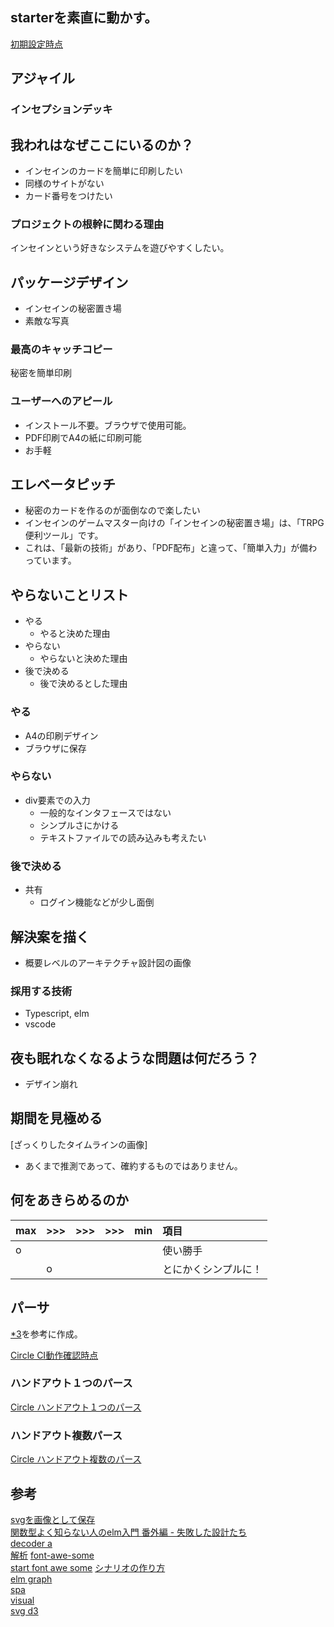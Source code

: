 ## starterを素直に動かす。

[初期設定時点](https://github.com/hibohiboo/wasureta/tree/167566e4820be1ec3a04eae4de282842d9b07e89)  

## アジャイル

### インセプションデッキ

##  我われはなぜここにいるのか？

* インセインのカードを簡単に印刷したい
* 同様のサイトがない
* カード番号をつけたい


### プロジェクトの根幹に関わる理由

インセインという好きなシステムを遊びやすくしたい。

## パッケージデザイン

* インセインの秘密置き場
* 素敵な写真

### 最高のキャッチコピー

秘密を簡単印刷

### ユーザーへのアピール

* インストール不要。ブラウザで使用可能。
* PDF印刷でA4の紙に印刷可能
* お手軽

## エレベータピッチ

* 秘密のカードを作るのが面倒なので楽したい
* インセインのゲームマスター向けの「インセインの秘密置き場」は、「TRPG便利ツール」です。
* これは、「最新の技術」があり、「PDF配布」と違って、「簡単入力」が備わっています。

## やらないことリスト

* やる
  * やると決めた理由
* やらない
  * やらないと決めた理由
* 後で決める
  * 後で決めるとした理由

### やる
* A4の印刷デザイン
* ブラウザに保存

### やらない

* div要素での入力
  * 一般的なインタフェースではない
  * シンプルさにかける
  * テキストファイルでの読み込みも考えたい

### 後で決める
* 共有
  * ログイン機能などが少し面倒



## 解決案を描く

* 概要レベルのアーキテクチャ設計図の画像

### 採用する技術

* Typescript, elm
* vscode

##  夜も眠れなくなるような問題は何だろう？

* デザイン崩れ

##  期間を見極める

[ざっくりしたタイムラインの画像]

* あくまで推測であって、確約するものではありません。

## 何をあきらめるのか

|max|>>>|>>>|>>>|min|項目|
|:--|:--|:--|:--|:--|:--|
|o|||||使い勝手|
||o||||とにかくシンプルに！|

## パーサ

[*3][*3]を参考に作成。

[Circle CI動作確認時点](https://github.com/hibohiboo/wasureta/tree/fa91ef899596a921f00d2f256641fda99f4a1751)  

### ハンドアウト１つのパース

[Circle ハンドアウト１つのパース](https://github.com/hibohiboo/wasureta/tree/939befe0ebdc4a0bd2b3c2f609972695e82b580c)  

### ハンドアウト複数パース

[Circle ハンドアウト複数のパース](https://github.com/hibohiboo/wasureta/tree/3bc393dcc750e782ab1a8c6785e694b27d0d983e)  


## 参考

[svgを画像として保存][*1]  
[関数型よく知らない人のelm入門 番外編 - 失敗した設計たち][*2]  
[decoder a ][*3]  
[解析][*4]
[font-awe-some][*5]  
[start font awe some][*6]
[シナリオの作り方][*7]  
[elm graph][*8]  
[spa][*9]  
[visual][*10]  
[svg d3][*11]  

[*1]:https://qiita.com/norami_dream/items/8751708e49a66f6352b8
[*2]:http://nexus1.hatenablog.com/entry/2017/06/21/231548
[*3]:https://qiita.com/ymtszw/items/1cabbdbda4273b4c1978
[*4]:https://qiita.com/jinjor/items/d0d4b83b530251df913e
[*5]:https://niwaka-web.com/fontawsome5_css/
[*6]:https://fontawesome.com/start
[*7]:http://transmitter.seesaa.net/article/437904513.html  
[*8]:https://package.elm-lang.org/packages/elm-community/graph/latest/Graph
[*9]:https://qiita.com/shuhei/items/53adf6a09cd5ceae62a9
[*10]:https://package.elm-lang.org/packages/gampleman/elm-visualization/latest/
[*11]:https://qiita.com/daxanya1/items/734e65a7ca58bbe2a98c

